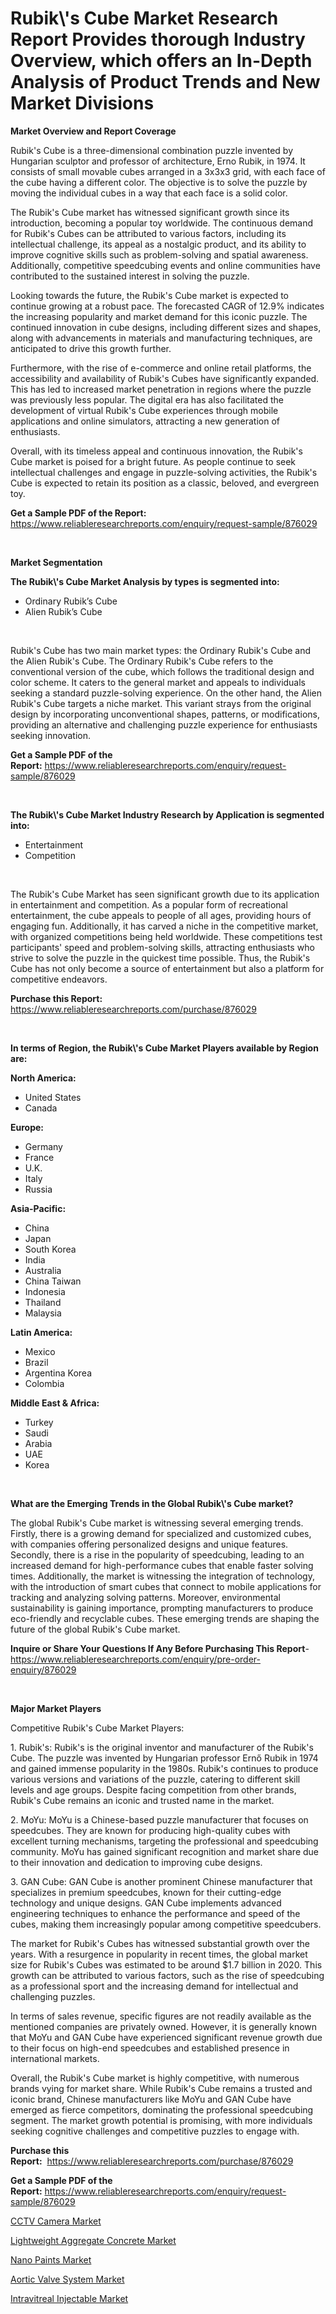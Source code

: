 <p><h1>Rubik\'s Cube Market Research Report Provides thorough Industry Overview, which offers an In-Depth Analysis of Product Trends and New Market Divisions</h1></p><p><strong>Market Overview and Report Coverage</strong></p>
<p><p>Rubik's Cube is a three-dimensional combination puzzle invented by Hungarian sculptor and professor of architecture, Erno Rubik, in 1974. It consists of small movable cubes arranged in a 3x3x3 grid, with each face of the cube having a different color. The objective is to solve the puzzle by moving the individual cubes in a way that each face is a solid color.</p><p>The Rubik's Cube market has witnessed significant growth since its introduction, becoming a popular toy worldwide. The continuous demand for Rubik's Cubes can be attributed to various factors, including its intellectual challenge, its appeal as a nostalgic product, and its ability to improve cognitive skills such as problem-solving and spatial awareness. Additionally, competitive speedcubing events and online communities have contributed to the sustained interest in solving the puzzle.</p><p>Looking towards the future, the Rubik's Cube market is expected to continue growing at a robust pace. The forecasted CAGR of 12.9% indicates the increasing popularity and market demand for this iconic puzzle. The continued innovation in cube designs, including different sizes and shapes, along with advancements in materials and manufacturing techniques, are anticipated to drive this growth further.</p><p>Furthermore, with the rise of e-commerce and online retail platforms, the accessibility and availability of Rubik's Cubes have significantly expanded. This has led to increased market penetration in regions where the puzzle was previously less popular. The digital era has also facilitated the development of virtual Rubik's Cube experiences through mobile applications and online simulators, attracting a new generation of enthusiasts.</p><p>Overall, with its timeless appeal and continuous innovation, the Rubik's Cube market is poised for a bright future. As people continue to seek intellectual challenges and engage in puzzle-solving activities, the Rubik's Cube is expected to retain its position as a classic, beloved, and evergreen toy.</p></p>
<p><strong>Get a Sample PDF of the Report:</strong> <a href="https://www.reliableresearchreports.com/enquiry/request-sample/876029">https://www.reliableresearchreports.com/enquiry/request-sample/876029</a></p>
<p>&nbsp;</p>
<p><strong>Market Segmentation</strong></p>
<p><strong>The Rubik\'s Cube Market Analysis by types is segmented into:</strong></p>
<p><ul><li>Ordinary Rubik’s Cube</li><li>Alien Rubik’s Cube</li></ul></p>
<p>&nbsp;</p>
<p><p>Rubik's Cube has two main market types: the Ordinary Rubik's Cube and the Alien Rubik's Cube. The Ordinary Rubik's Cube refers to the conventional version of the cube, which follows the traditional design and color scheme. It caters to the general market and appeals to individuals seeking a standard puzzle-solving experience. On the other hand, the Alien Rubik's Cube targets a niche market. This variant strays from the original design by incorporating unconventional shapes, patterns, or modifications, providing an alternative and challenging puzzle experience for enthusiasts seeking innovation.</p></p>
<p><strong>Get a Sample PDF of the Report:</strong>&nbsp;<a href="https://www.reliableresearchreports.com/enquiry/request-sample/876029">https://www.reliableresearchreports.com/enquiry/request-sample/876029</a></p>
<p>&nbsp;</p>
<p><strong>The Rubik\'s Cube Market Industry Research by Application is segmented into:</strong></p>
<p><ul><li>Entertainment</li><li>Competition</li></ul></p>
<p>&nbsp;</p>
<p><p>The Rubik's Cube Market has seen significant growth due to its application in entertainment and competition. As a popular form of recreational entertainment, the cube appeals to people of all ages, providing hours of engaging fun. Additionally, it has carved a niche in the competitive market, with organized competitions being held worldwide. These competitions test participants' speed and problem-solving skills, attracting enthusiasts who strive to solve the puzzle in the quickest time possible. Thus, the Rubik's Cube has not only become a source of entertainment but also a platform for competitive endeavors.</p></p>
<p><strong>Purchase this Report:</strong>&nbsp; <a href="https://www.reliableresearchreports.com/purchase/876029">https://www.reliableresearchreports.com/purchase/876029</a></p>
<p>&nbsp;</p>
<p><strong>In terms of Region, the Rubik\'s Cube Market Players available by Region are:</strong></p>
<p>
    <p> <strong> North America: </strong>
        <ul>
            <li>United States</li>
            <li>Canada</li>
        </ul>
        </p> 
    <p> <strong> Europe: </strong>
        <ul>
            <li>Germany</li>
            <li>France</li>
            <li>U.K.</li>
            <li>Italy</li>
            <li>Russia</li>
        </ul>
        </p> 
    <p> <strong> Asia-Pacific: </strong>
        <ul>
            <li>China</li>
            <li>Japan</li>
            <li>South Korea</li>
            <li>India</li>
            <li>Australia</li>
            <li>China Taiwan</li>
            <li>Indonesia</li>
            <li>Thailand</li>
            <li>Malaysia</li>
        </ul>
        </p> 
    <p> <strong> Latin America: </strong>
        <ul>
            <li>Mexico</li>
            <li>Brazil</li>
            <li>Argentina Korea</li>
            <li>Colombia</li>
        </ul>
        </p> 
    <p> <strong> Middle East & Africa: </strong>
        <ul>
            <li>Turkey</li>
            <li>Saudi</li>
            <li>Arabia</li>
            <li>UAE</li>
            <li>Korea</li>
        </ul>
    </p>
    </p>
<p>&nbsp;</p>
<p><strong>What are the Emerging Trends in the Global Rubik\'s Cube market?</strong></p>
<p><p>The global Rubik's Cube market is witnessing several emerging trends. Firstly, there is a growing demand for specialized and customized cubes, with companies offering personalized designs and unique features. Secondly, there is a rise in the popularity of speedcubing, leading to an increased demand for high-performance cubes that enable faster solving times. Additionally, the market is witnessing the integration of technology, with the introduction of smart cubes that connect to mobile applications for tracking and analyzing solving patterns. Moreover, environmental sustainability is gaining importance, prompting manufacturers to produce eco-friendly and recyclable cubes. These emerging trends are shaping the future of the global Rubik's Cube market.</p></p>
<p><strong>Inquire or Share Your Questions If Any Before Purchasing This Report</strong>- <a href="https://www.reliableresearchreports.com/enquiry/pre-order-enquiry/876029">https://www.reliableresearchreports.com/enquiry/pre-order-enquiry/876029</a></p>
<p>&nbsp;</p>
<p><strong>Major Market Players</strong></p>
<p><p>Competitive Rubik's Cube Market Players:</p><p>1. Rubik's: Rubik's is the original inventor and manufacturer of the Rubik's Cube. The puzzle was invented by Hungarian professor Ernő Rubik in 1974 and gained immense popularity in the 1980s. Rubik's continues to produce various versions and variations of the puzzle, catering to different skill levels and age groups. Despite facing competition from other brands, Rubik's Cube remains an iconic and trusted name in the market.</p><p>2. MoYu: MoYu is a Chinese-based puzzle manufacturer that focuses on speedcubes. They are known for producing high-quality cubes with excellent turning mechanisms, targeting the professional and speedcubing community. MoYu has gained significant recognition and market share due to their innovation and dedication to improving cube designs.</p><p>3. GAN Cube: GAN Cube is another prominent Chinese manufacturer that specializes in premium speedcubes, known for their cutting-edge technology and unique designs. GAN Cube implements advanced engineering techniques to enhance the performance and speed of the cubes, making them increasingly popular among competitive speedcubers.</p><p>The market for Rubik's Cubes has witnessed substantial growth over the years. With a resurgence in popularity in recent times, the global market size for Rubik's Cubes was estimated to be around $1.7 billion in 2020. This growth can be attributed to various factors, such as the rise of speedcubing as a professional sport and the increasing demand for intellectual and challenging puzzles.</p><p>In terms of sales revenue, specific figures are not readily available as the mentioned companies are privately owned. However, it is generally known that MoYu and GAN Cube have experienced significant revenue growth due to their focus on high-end speedcubes and established presence in international markets.</p><p>Overall, the Rubik's Cube market is highly competitive, with numerous brands vying for market share. While Rubik's Cube remains a trusted and iconic brand, Chinese manufacturers like MoYu and GAN Cube have emerged as fierce competitors, dominating the professional speedcubing segment. The market growth potential is promising, with more individuals seeking cognitive challenges and competitive puzzles to engage with.</p></p>
<p><strong>Purchase this Report:</strong>&nbsp;&nbsp;<a href="https://www.reliableresearchreports.com/purchase/876029">https://www.reliableresearchreports.com/purchase/876029</a></p>
<p></p>
<p><strong>Get a Sample PDF of the Report:</strong>&nbsp;<a href="https://www.reliableresearchreports.com/enquiry/request-sample/876029">https://www.reliableresearchreports.com/enquiry/request-sample/876029</a></p>
<p><p><a href="https://medium.com/@jenniebrown07/cctv-camera-market-size-growth-forecast-2023-2030-8a8341ed71c8">CCTV Camera Market</a></p><p><a href="https://www.linkedin.com/pulse/lightweight-aggregate-concrete-market-share-amp-new-trends-analysis-hmomc/">Lightweight Aggregate Concrete Market</a></p><p><a href="https://issuu.com/reportprime-2/docs/nano-paints-market-size-2030.pptx?fr=xKAE9_zU1NQ">Nano Paints Market</a></p><p><a href="https://www.reportprime.com/aortic-valve-system-r8526">Aortic Valve System Market</a></p><p><a href="https://medium.com/@albertakoss2023/intravitreal-injectable-market-size-growth-forecast-2023-2030-054edf8df385">Intravitreal Injectable Market</a></p></p>